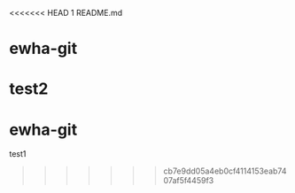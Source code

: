 <<<<<<< HEAD
1 README.md
# ewha-git
test2
=======
# ewha-git
test1
>>>>>>> cb7e9dd05a4eb0cf4114153eab7407af5f4459f3
